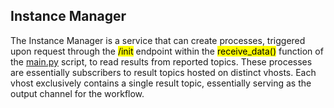 ## Instance Manager

The Instance Manager is a service that can create processes, triggered upon request through the <mark>/init</mark> endpoint within the <mark>receive_data()</mark> function of the <a href=https://github.com/f-coda/Stream-Processing/blob/main/instancemanager/main.py>main.py</a> script, to read results from reported topics. These processes are essentially subscribers to result topics hosted on distinct vhosts. Each vhost exclusively contains a single result topic, essentially serving as the output channel for the workflow.